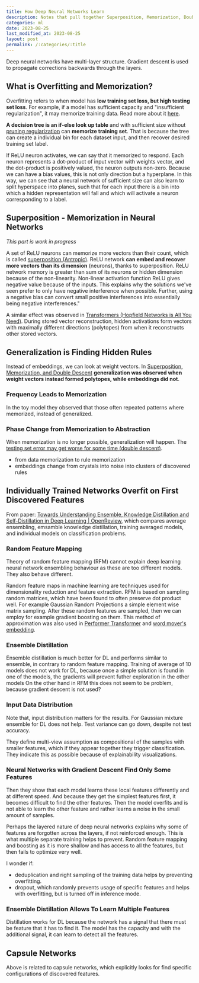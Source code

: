 ```yaml
---
title: How Deep Neural Networks Learn
description: Notes that pull together Superposition, Memorization, Double Descent, Ensembling to get insights.
categories: ml
date: 2023-08-25
last_modified_at: 2023-08-25
layout: post
permalink: /:categories/:title
---
```



Deep neural networks have multi-layer structure.
Gradient descent is used to propagate corrections backwards through the layers.



## What is Overfitting and Memorization?

Overfitting refers to when model has **low training set loss, but high testing set loss**.
For example, if a model has sufficient capacity and "insufficient regularization", it may memorize training data.
Read more about it [here](/ml/double-descent-contrary-to-bias-variance-trade-off).

**A decision tree is an if-else look up table** and with sufficient size without [pruning regularization](/ml/Neural-Network-Pruning-Explained) can **memorize training set**.
That is because the tree can create a individual bin for each dataset input, and then recover desired training set label.

If ReLU neuron activates, we can say that it memorized to respond.
Each neuron represents a dot-product of input vector with weights vector, and the dot-product is positively valued, the neuron outputs non-zero.
Because we can have a bias values, this is not only direction but a hyperplane.
In this way, we can see that a neural network of sufficient size can also learn to split hyperspace into planes, such that for each input there is a bin into which a hidden representation will fall and which will activate a neuron corresponding to a label.


## Superposition - Memorization in Neural Networks

*This part is work in progress*

A set of ReLU neurons can memorize more vectors than their count, which is called [superposition (Antropic)](https://transformer-circuits.pub/2022/toy_model/index.html).
ReLU network **can embed and recover more vectors than its dimension** (neurons), thanks to superposition.
ReLU network memory is greater than sum of its neurons or hidden dimension because of the non-linearity.
Non-linear activation function ReLU gives negative value because of the inputs. This explains why the solutions we've seen prefer to only have negative interference when possible. Further, using a negative bias can convert small positive interferences into essentially being negative interferences."

A similar effect was observed in [Transformers (Hopfield Networks is All You Need)](https://ml-jku.github.io/hopfield-layers/).
During stored vector reconstruction, hidden activations form vectors with maximally different directions (polytopes) from when it reconstructs other stored vectors.


## Generalization is Finding Hidden Rules
Instead of embeddings, we can look at weight vectors.
In [Superposition, Memorization, and Double Descent](https://transformer-circuits.pub/2023/toy-double-descent/index.html)
**generalization was observed when weight vectors instead formed polytopes, while embeddings did not**.


### Frequency Leads to Memorization
In the toy model they observed that those often repeated patterns where memorized, instead of generalized.


### Phase Change from Memorization to Abstraction
When memorization is no longer possible, generalization will happen.
The [testing set error may get worse for some time (double descent)](/ml/double-descent-contrary-to-bias-variance-trade-off).

- from data memorization to rule memorization
- embeddings change from crystals into noise into clusters of discovered rules


## Individually Trained Networks Overfit on First Discovered Features

From paper: [Towards Understanding Ensemble, Knowledge Distillation and Self-Distillation in Deep Learning | OpenReview](https://openreview.net/forum?id=Uuf2q9TfXGA),
which compares average ensembling, emsamble knowledge distillation, training averaged models, and individual models on classification problems.


### Random Feature Mapping
Theory of random feature mapping (RFM) cannot explain deep learning neural network ensembling behaviour as these are too different models. They also behave different.

Random feature maps in machine learning are techniques used for dimensionality reduction and feature extraction.
RFM is based on sampling random matrices, which have been found to often preserve dot product well.
For example Gaussian Random Projections a simple element wise matrix sampling.
After these random features are sampled, then we can employ for example gradient boosting on them.
This method of approximation was also used in [Performer Transformer](/ml/Performers-FAVOR+-Faster-Transformer-Attention) and [word mover's embedding](/ml/Word-Movers-Embedding-Cheap-WMD-For-Documents).


### Ensemble Distillation
Ensemble distillation is much better for DL and performs similar to ensemble, in contrary to random feature mapping.
Training of average of 10 models does not work for DL, because once a simple solution is found in one of the models, the gradients will prevent futher exploration in the other models
On the other hand in RFM this does not seem to be problem, because gradient descent is not used?


### Input Data Distribution
Note that, input distribution matters for the results.
For Gaussian mixture ensemble for DL does not help.
Test variance can go down, despite not test accuracy.

They define multi-view assumption as compositional of the samples with smaller features, which if they appear together they trigger classification.
They indicate this as possible because of explainability visualizations.


### Neural Networks with Gradient Descent Find Only Some Features
Then they show that each model learns these local features differently and at different speed.
And because they get the simplest features first, it becomes difficult to find the other features.
Then the model overfits and is not able to learn the other feature and rather learns a noise in the small amount of samples.

Perhaps the layered nature of deep neural networks explains why some of features are forgotten across the layers, if not reinforced enough.
This is what multiple separate training helps to prevent.
Random feature mapping and boosting as it is more shallow and has access to all the features, but then fails to optimize very well.

I wonder if:
- deduplication and right sampling of the training data helps by preventing overfitting.
- dropout, which randomly prevents usage of specific features and helps with overfitting, but is turned off in inference mode.


### Ensemble Distillation Allows To Learn Multiple Features
Distillation works for DL because the network has a signal that there must be feature that it has to find it.
The model has the capacity and with the additional signal, it can learn to detect all the features.


## Capsule Networks
Above is related to capsule networks, which explicitly looks for find specific configurations of discovered features.


